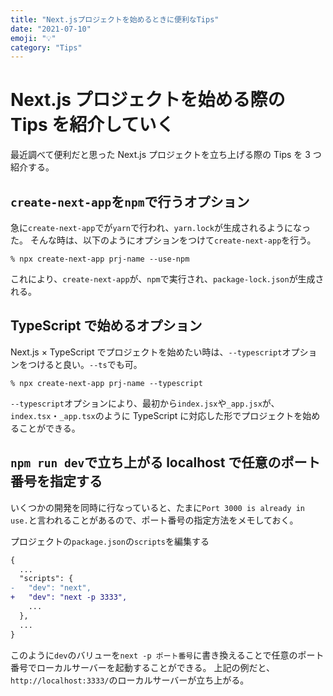 ```yaml
---
title: "Next.jsプロジェクトを始めるときに便利なTips"
date: "2021-07-10"
emoji: "💡"
category: "Tips"
---
```


# Next.js プロジェクトを始める際の Tips を紹介していく

最近調べて便利だと思った Next.js プロジェクトを立ち上げる際の Tips を 3 つ紹介する。

## `create-next-app`を`npm`で行うオプション

急に`create-next-app`でが`yarn`で行われ、`yarn.lock`が生成されるようになった。
そんな時は、以下のようにオプションをつけて`create-next-app`を行う。

```shell
% npx create-next-app prj-name --use-npm
```

これにより、`create-next-app`が、`npm`で実行され、`package-lock.json`が生成される。

## TypeScript で始めるオプション

Next.js × TypeScript でプロジェクトを始めたい時は、`--typescript`オプションをつけると良い。`--ts`でも可。

```shell
% npx create-next-app prj-name --typescript
```

`--typescript`オプションにより、最初から`index.jsx`や`_app.jsx`が、`index.tsx`・`_app.tsx`のように TypeScript に対応した形でプロジェクトを始めることができる。

## `npm run dev`で立ち上がる localhost で任意のポート番号を指定する

いくつかの開発を同時に行なっていると、たまに`Port 3000 is already in use.`と言われることがあるので、ポート番号の指定方法をメモしておく。

プロジェクトの`package.json`の`scripts`を編集する

```diff js:package.json
{
  ...
  "scripts": {
-   "dev": "next",
+   "dev": "next -p 3333",
    ...
  },
  ...
}
```

このように`dev`のバリューを`next -p ポート番号`に書き換えることで任意のポート番号でローカルサーバーを起動することができる。
上記の例だと、`http://localhost:3333/`のローカルサーバーが立ち上がる。

